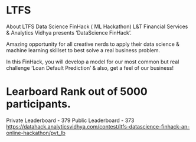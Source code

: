 # LTFS

About LTFS Data Science FinHack ( ML Hackathon)
L&T Financial Services & Analytics Vidhya presents ‘DataScience FinHack’.

 

Amazing opportunity for all creative nerds to apply their data science & machine learning skillset to best solve a real business problem.

 

In this FinHack, you will develop a model for our most common but real challenge ‘Loan Default Prediction’ & also, get a feel of our business!

# Learboard Rank out of 5000 participants.
Private Leaderboard - 379
Public Leaderboard - 373
https://datahack.analyticsvidhya.com/contest/ltfs-datascience-finhack-an-online-hackathon/pvt_lb

